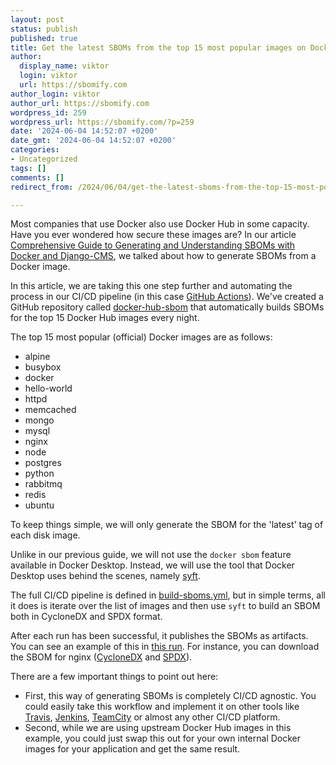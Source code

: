 ```yaml
---
layout: post
status: publish
published: true
title: Get the latest SBOMs from the top 15 most popular images on Docker Hub
author:
  display_name: viktor
  login: viktor
  url: https://sbomify.com
author_login: viktor
author_url: https://sbomify.com
wordpress_id: 259
wordpress_url: https://sbomify.com/?p=259
date: '2024-06-04 14:52:07 +0200'
date_gmt: '2024-06-04 14:52:07 +0200'
categories:
- Uncategorized
tags: []
comments: []
redirect_from: /2024/06/04/get-the-latest-sboms-from-the-top-15-most-popular-images-on-docker-hub/

---
```


Most companies that use Docker also use Docker Hub in some capacity. Have you ever wondered how secure these images are? In our article [Comprehensive Guide to Generating and Understanding SBOMs with Docker and Django-CMS](https://sbomify.com/2024/05/27/comprehensive-guide-to-generating-and-understanding-sboms-with-docker-and-django-cms/), we talked about how to generate SBOMs from a Docker image.

In this article, we are taking this one step further and automating the process in our CI/CD pipeline (in this case [GitHub Actions](https://docs.github.com/en/actions)). We've created a GitHub repository called [docker-hub-sbom](https://github.com/sbomify/docker-hub-sbom) that automatically builds SBOMs for the top 15 Docker Hub images every night.

The top 15 most popular (official) Docker images are as follows:

- alpine
- busybox
- docker
- hello-world
- httpd
- memcached
- mongo
- mysql
- nginx
- node
- postgres
- python
- rabbitmq
- redis
- ubuntu

To keep things simple, we will only generate the SBOM for the 'latest' tag of each disk image.

Unlike in our previous guide, we will not use the `docker sbom` feature available in Docker Desktop. Instead, we will use the tool that Docker Desktop uses behind the scenes, namely [syft](https://github.com/anchore/syft).

The full CI/CD pipeline is defined in [build-sboms.yml](https://github.com/sbomify/docker-hub-sbom/blob/master/.github/workflows/build-sboms.yml), but in simple terms, all it does is iterate over the list of images and then use `syft` to build an SBOM both in CycloneDX and SPDX format.

After each run has been successful, it publishes the SBOMs as artifacts. You can see an example of this in [this run](https://github.com/sbomify/docker-hub-sbom/actions/runs/9359480735). For instance, you can download the SBOM for nginx ([CycloneDX](https://github.com/sbomify/docker-hub-sbom/actions/runs/9359480735/artifacts/1564889381) and [SPDX](https://github.com/sbomify/docker-hub-sbom/actions/runs/9359480735/artifacts/1564889383)).

There are a few important things to point out here:

- First, this way of generating SBOMs is completely CI/CD agnostic. You could easily take this workflow and implement it on other tools like [Travis](https://www.travis-ci.com/), [Jenkins](https://www.jenkins.io/), [TeamCity](https://www.jetbrains.com/teamcity/) or almost any other CI/CD platform.
- Second, while we are using upstream Docker Hub images in this example, you could just swap this out for your own internal Docker images for your application and get the same result.
